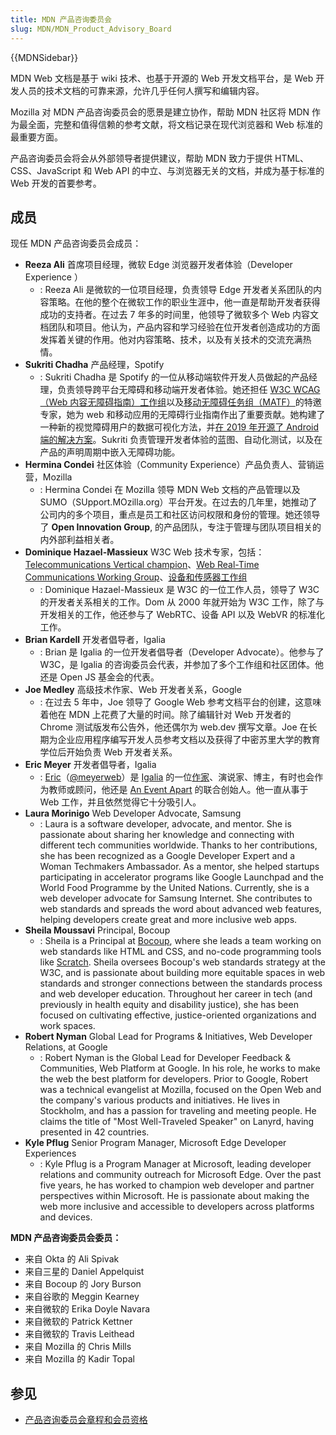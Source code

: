 ```yaml
---
title: MDN 产品咨询委员会
slug: MDN/MDN_Product_Advisory_Board
---
```


{{MDNSidebar}}

MDN Web 文档是基于 wiki 技术、也基于开源的 Web 开发文档平台，是 Web 开发人员的技术文档的可靠来源，允许几乎任何人撰写和编辑内容。

Mozilla 对 MDN 产品咨询委员会的愿景是建立协作，帮助 MDN 社区将 MDN 作为最全面，完整和值得信赖的参考文献，将文档记录在现代浏览器和 Web 标准的最重要方面。

产品咨询委员会将会从外部领导者提供建议，帮助 MDN 致力于提供 HTML、CSS、JavaScript 和 Web API 的中立、与浏览器无关的文档，并成为基于标准的 Web 开发的首要参考。

## 成员

现任 MDN 产品咨询委员会成员：

- **Reeza Ali**
  首席项目经理，微软 Edge 浏览器开发者体验（Developer Experience
）
  - : Reeza Ali 是微软的一位项目经理，负责领导 Edge 开发者关系团队的内容策略。在他的整个在微软工作的职业生涯中，他一直是帮助开发者获得成功的支持者。在过去 7 年多的时间里，他领导了微软多个 Web 内容文档团队和项目。他认为，产品内容和学习经验在位开发者创造成功的方面发挥着关键的作用。他对内容策略、技术，以及有关技术的交流充满热情。
- **Sukriti Chadha**
  产品经理，Spotify
  - : Sukriti Chadha 是 Spotify 的一位从移动端软件开发人员做起的产品经理，负责领导跨平台无障碍和移动端开发者体验。她还担任 [W3C WCAG（Web 内容无障碍指南）工作组](https://www.w3.org/WAI/standards-guidelines/wcag/)以及[移动无障碍任务组（MATF）](https://www.w3.org/WAI/standards-guidelines/mobile/)的特邀专家，她为 web 和移动应用的无障碍行业指南作出了重要贡献。她构建了一种新的视觉障碍用户的数据可视化方法，并[在 2019 年开源了 Android 端的解决方案](https://developer.yahoo.com/blogs/612790529269366784/)。Sukriti 负责管理开发者体验的蓝图、自动化测试，以及在产品的声明周期中嵌入无障碍功能。
- **Hermina Condei**
  社区体验（Community Experience）产品负责人、营销运营，Mozilla
  - : Hermina Condei 在 Mozilla 领导 MDN Web 文档的产品管理以及 SUMO（SUpport.MOzilla.org）平台开发。在过去的几年里，她推动了公司内的多个项目，重点是员工和社区访问权限和身份的管理。她还领导了 **Open Innovation Group**, 的产品团队，专注于管理与团队项目相关的内外部利益相关者。
- **Dominique Hazael-Massieux**
  W3C Web 技术专家，包括：[Telecommunications Vertical champion](https://www.w3.org/Telco/)、[Web Real-Time Communications Working Group](https://www.w3.org/groups/wg/webrtc)、[设备和传感器工作组](https://www.w3.org/das/)
  - : Dominique Hazael-Massieux 是 W3C 的一位工作人员，领导了 W3C 的开发者关系相关的工作。Dom 从 2000 年就开始为 W3C 工作，除了与开发相关的工作，他还参与了 WebRTC、设备 API 以及 WebVR 的标准化工作。
- **Brian Kardell**
  开发者倡导者，Igalia
  - : Brian 是 Igalia 的一位开发者倡导者（Developer Advocate）。他参与了 W3C，是 Igalia 的咨询委员会代表，并参加了多个工作组和社区团体。他还是 Open JS 基金会的代表。
- **Joe Medley**
  高级技术作家、Web 开发者关系，Google
  - : 在过去 5 年中，Joe 领导了 Google Web 参考文档平台的创建，这意味着他在 MDN 上花费了大量的时间。除了编辑针对 Web 开发者的 Chrome 测试版发布公告外，他还偶尔为 web.dev 撰写文章。Joe 在长期为企业应用程序编写开发人员参考文档以及获得了中密苏里大学的教育学位后开始负责 Web 开发者关系。
- **Eric Meyer**
  开发者倡导者，Igalia
  - : [Eric](https://meyerweb.com/)（[@meyerweb](https://twitter.com/meyerweb)）是 [Igalia](https://www.igalia.com/) 的一位[作家](https://meyerweb.com/eric/writing.html)、演说家、博主，有时也会作为教师或顾问，他还是 [An Event Apart](https://aneventapart.com/) 的联合创始人。他一直从事于 Web 工作，并且依然觉得它十分吸引人。
- **Laura Morinigo**
  Web Developer Advocate, Samsung
  - : Laura is a software developer, advocate, and mentor. She is passionate about sharing her knowledge and connecting with different tech communities worldwide. Thanks to her contributions, she has been recognized as a Google Developer Expert and a Woman Techmakers Ambassador. As a mentor, she helped startups participating in accelerator programs like Google Launchpad and the World Food Programme by the United Nations. Currently, she is a web developer advocate for Samsung Internet. She contributes to web standards and spreads the word about advanced web features, helping developers create great and more inclusive web apps.
- **Sheila Moussavi**
  Principal, Bocoup
  - : Sheila is a Principal at [Bocoup](https://bocoup.com/about), where she leads a team working on web standards like HTML and CSS, and no-code programming tools like [Scratch](https://www.scratchfoundation.org/). Sheila oversees Bocoup's web standards strategy at the W3C, and is passionate about building more equitable spaces in web standards and stronger connections between the standards process and web developer education. Throughout her career in tech (and previously in health equity and disability justice), she has been focused on cultivating effective, justice-oriented organizations and work spaces.
- **Robert Nyman**
  Global Lead for Programs & Initiatives, Web Developer Relations, at Google
  - : Robert Nyman is the Global Lead for Developer Feedback & Communities, Web Platform at Google. In his role, he works to make the web the best platform for developers. Prior to Google, Robert was a technical evangelist at Mozilla, focused on the Open Web and the company's various products and initiatives. He lives in Stockholm, and has a passion for traveling and meeting people. He claims the title of "Most Well-Traveled Speaker" on Lanyrd, having presented in 42 countries.
- **Kyle Pflug**
  Senior Program Manager, Microsoft Edge Developer Experiences
  - : Kyle Pflug is a Program Manager at Microsoft, leading developer relations and community outreach for Microsoft Edge. Over the past five years, he has worked to champion web developer and partner perspectives within Microsoft. He is passionate about making the web more inclusive and accessible to developers across platforms and devices.

**MDN 产品咨询委员会委员：**

- 来自 Okta 的 Ali Spivak
- 来自三星的 Daniel Appelquist
- 来自 Bocoup 的 Jory Burson
- 来自谷歌的 Meggin Kearney
- 来自微软的 Erika Doyle Navara
- 来自微软的 Patrick Kettner
- 来自微软的 Travis Leithead
- 来自 Mozilla 的 Chris Mills
- 来自 Mozilla 的 Kadir Topal

## 参见

- [产品咨询委员会章程和会员资格](/zh-CN/docs/MDN/MDN_Product_Advisory_Board/Membership)
